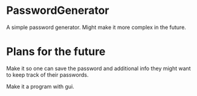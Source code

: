 # PasswordGenerator
 A simple password generator. Might make it more complex in the future.

# Plans for the future 

Make it so one can save the password and additional info they might want to keep track of their passwords.

Make it a program with gui.

